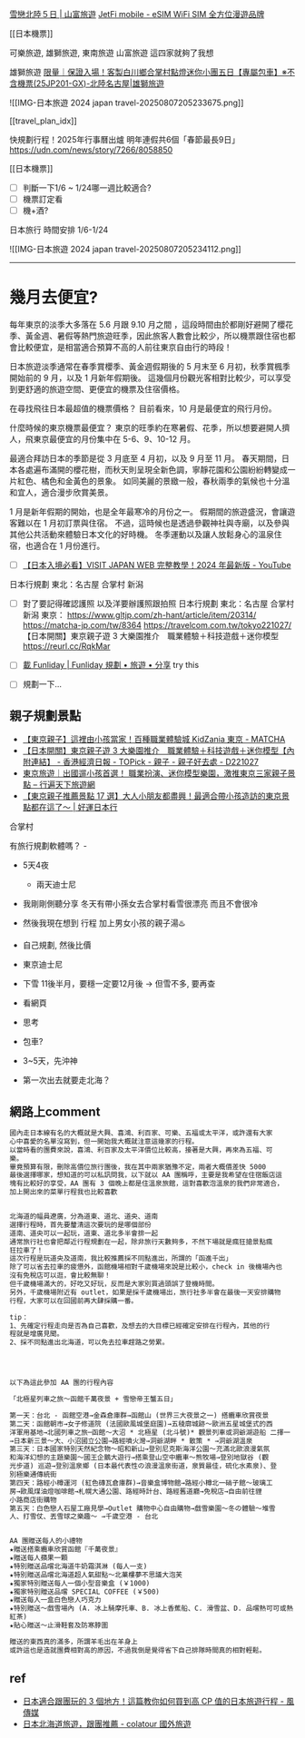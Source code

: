 
[雪戀北陸５日 | 山富旅遊](https://www.travel4u.com.tw/group/product/NGO05250204C/)
[JetFi mobile - eSIM WiFi SIM 全方位漫遊品牌](https://www.jetfimobile.com/crosslandingpage?cid=SANFUFIT2C&&channelId=80)

[[日本機票]]


可樂旅遊, 雄獅旅遊, 東南旅遊 山富旅遊 這四家就夠了我想





雄獅旅遊
[限量｜保證入場！客製白川鄉合掌村點燈迷你小團五日【專屬包車】※不含機票(25JP201-GX)-北陸名古屋|雄獅旅遊](https://travel.liontravel.com/detail?NormGroupID=42128720-1da3-48f2-9c45-8681b4be0e40&GroupID=25JP201-GX&Platform=APP)

![[IMG-日本旅遊 2024 japan travel-20250807205233675.png]]










[[travel_plan_idx]]




快規劃行程！2025年行事曆出爐 明年連假共6個「春節最長9日」
https://udn.com/news/story/7266/8058850

[[日本機票]]




- [ ] 判斷一下1/6 ~ 1/24哪一週比較適合?
- [ ] 機票訂定看
- [ ] 機+酒?

日本旅行 時間安排
1/6-1/24

![[IMG-日本旅遊 2024 japan travel-20250807205234112.png]]


---


# 幾月去便宜?
每年東京的淡季大多落在 5.6 月跟 9.10 月之間 ，這段時間由於都剛好避開了櫻花季、黃金週、暑假等熱門旅遊旺季，因此旅客人數會比較少，所以機票跟住宿也都會比較便宜，是相當適合預算不高的人前往東京自由行的時段！

日本旅遊淡季通常在春季賞櫻季、黃金週假期後的 5 月末至 6 月初，秋季賞楓季開始前的 9 月，以及 1 月新年假期後。 這幾個月份觀光客相對比較少，可以享受到更舒適的旅遊空間、更便宜的機票及住宿價格。

在尋找飛往日本最超值的機票價格？ 目前看來，10 月是最便宜的飛行月份。

什麼時候的東京機票最便宜？ 東京的旺季約在寒暑假、花季，所以想要避開人擠人，飛東京最便宜的月份集中在 5-6、9、10-12 月。

最適合拜訪日本的季節是從 3 月底至 4 月初，以及 9 月至 11 月。 春天期間，日本各處遍布滿開的櫻花樹，而秋天則呈現全新色調，寧靜花園和公園紛紛轉變成一片紅色、橘色和金黃色的景象。 如同美麗的景緻一般，春秋兩季的氣候也十分溫和宜人，適合漫步欣賞美景。


1 月是新年假期的開始，也是全年最寒冷的月份之一。 假期間的旅遊盛況，會讓遊客難以在 1 月初訂票與住宿。 不過，這時候也是透過參觀神社與寺廟，以及參與其他公共活動來體驗日本文化的好時機。 冬季運動以及讓人放鬆身心的溫泉住宿，也適合在 1 月份進行。


- [ ] [【日本入境必看】VISIT JAPAN WEB 完整教學！2024 年最新版 - YouTube](https://www.youtube.com/watch?v=89b227fKTsw)



日本行規劃
東北：名古屋 合掌村 新潟

- [ ] 對了要記得確認護照 以及洋要辦護照跟拍照
日本行規劃
東北：名古屋 合掌村 新潟
東京：
https://www.gltjp.com/zh-hant/article/item/20314/
https://matcha-jp.com/tw/8364
https://travelcom.com.tw/tokyo221027/
【日本開關】東京親子遊 3 大樂園推介　職業體驗＋科技遊戲＋迷你模型
https://reurl.cc/RqkMar







- [ ] [載 Funliday | Funliday 規劃 • 旅遊 • 分享](https://www.funliday.com/download) try this
- [ ] 規劃一下...



## 親子規劃景點
- [【東京親子】這裡由小孩當家！百種職業體驗城 KidZania 東京 - MATCHA](https://matcha-jp.com/tw/8364)
- [【日本開關】東京親子遊 3 大樂園推介　職業體驗＋科技遊戲＋迷你模型【內附連結】 - 香港經濟日報 - TOPick - 親子 - 親子好去處 - D221027](https://topick.hket.com/article/3385259/%E3%80%90%E6%97%A5%E6%9C%AC%E9%96%8B%E9%97%9C%E3%80%91%E6%9D%B1%E4%BA%AC%E8%A6%AA%E5%AD%90%E9%81%8A3%E5%A4%A7%E6%A8%82%E5%9C%92%E6%8E%A8%E4%BB%8B%E3%80%80%E8%81%B7%E6%A5%AD%E9%AB%94%E9%A9%97%EF%BC%8B%E7%A7%91%E6%8A%80%E9%81%8A%E6%88%B2%EF%BC%8B%E8%BF%B7%E4%BD%A0%E6%A8%A1%E5%9E%8B%E3%80%90%E5%85%A7%E9%99%84%E9%80%A3%E7%B5%90%E3%80%91)
- [東京旅遊｜出國遛小孩首選！ 職業扮演、迷你模型樂園，激推東京三家親子景點 – 行遍天下旅遊網](https://travelcom.com.tw/tokyo221027/)
- [【東京親子推薦景點 17 選】大人小朋友都盡興！最適合帶小孩造訪的東京景點都在這了～ | 好運日本行](https://www.gltjp.com/zh-hant/article/item/20314/)




合掌村




有旅行規劃軟體嗎？ -

- 5天4夜
    - 兩天迪士尼
    


- 我剛剛側聽分享 冬天有帶小孫女去合掌村看雪很漂亮 而且不會很冷
- 然後我現在想到 行程 加上男女小孩的親子湯♨️
- 自己規劃, 然後比價
- 東京迪士尼
- 下雪 11後半月，要穩一定要12月後 → 但雪不多, 要再查
- 看網頁
- 思考
- 包車?
- 3~5天，先沖神
- 第一次出去就要走北海？


## 網路上comment
```txt fold title:網友推薦1
國內走日本線有名的大概就是大興、喜鴻、利百家、可樂、五福或太平洋，或許還有大家
心中喜愛的名單沒寫到，但一開始我大概就注意這幾家的行程。
以當時看的團費來說，喜鴻、利百家及太平洋價位比較高，接著是大興，再來為五福、可
樂。
畢竟預算有限，刪除高價位旅行團後，我在其中兩家猶豫不定，兩者大概價差快 5000
最後選擇哪家，想知道的可以私訊問我，以下就以 AA 團稱呼，主要是我希望在住宿飯店這
塊有比較好的享受，AA 團有 3 個晚上都是住溫泉旅館，這對喜歡泡溫泉的我們非常適合，
加上開出來的菜單行程我也比較喜歡


北海道的幅員遼廣，分為道東、道北、道央、道南
選擇行程時，首先要釐清這次要玩的是哪個部份
道南、道央可以一起玩，道東、道北多半會排一起
通常旅行社也會把鄰近行程規劃在一起，除非旅行天數夠多，不然下場就是瘋狂搶景點瘋
狂拉車了！
這次行程是玩道央及道南，我比較推薦採不同點進出，所謂的「函進千出」
除了可以省去拉車的疲憊外，函館機場相對千歲機場來說是比較小，check in 後機場內也
沒有免稅店可以逛，會比較無聊！
但千歲機場滿大的，好吃又好玩，反而是大家別買過頭誤了登機時間。
另外，千歲機場附近有 outlet，如果是採千歲機場出，旅行社多半會在最後一天安排購物
行程，大家可以在回國前再大肆採購一番。

tip：
1、先確定行程走向是否為自己喜歡，及想去的大目標已經確定安排在行程內，其他的行
程就是增廣見聞。
2、採不同點進出北海道，可以免去拉車趕路之勞累。




以下為這此參加 AA 團的行程內容

「北極星列車之旅～函館千萬夜景 + 雪戀帝王蟹五日」

第一天：台北 - 函館空港→金森倉庫群→函館山 (世界三大夜景之一) 搭纜車欣賞夜景
第二天：函館朝市→女子修道院 (法國歐風城堡庭園)→五稜廓城跡～歐洲五星城堡式的西
洋軍用基地→北國列車之旅─函館～大沼 * 北極星 (北斗號)* 觀景列車或洞爺湖遊船 二擇一
→日本新三景～大、小沼國立公園→路經噴火灣→洞爺湖畔 * 散策 * →洞爺湖溫泉
第三天：日本國家特別天然紀念物～昭和新山→登別尼克斯海洋公園～充滿北歐浪漫氣氛
和海洋幻想的主題樂園～國王企鵝大遊行→搭乘登山空中纜車～熊牧場→登別地獄谷 (觀
光步道) 巡遊→登別溫泉鄉 (日本最代表性の浪漫溫泉街道，泉質最佳，硫化水素泉)、登
別極樂通傳統街
第四天：路經小樽運河 (紅色磚瓦倉庫群)→音樂盒博物館→路經小樽北一硝子館～玻璃工
房→歐風煤油燈咖啡館→札幌大通公園、路經時計台、路經舊道廳→免稅店→自由前往貍
小路商店街購物
第五天：白色戀人石屋工廠見學→Outlet 購物中心自由購物→戲雪樂園～冬の體驗～堆雪
人、打雪仗、丟雪球之樂趣～ →千歲空港 - 台北


AA 團贈送每人的小禮物
★贈送搭乘纜車欣賞函館『千萬夜景』
★贈送每人蘋果一顆
★特別贈送品嚐北海道牛奶霜淇淋 (每人一支)
★特別贈送品嚐北海道超人氣甜點～北菓樓夢不思議大泡芙
★獨家特別贈送每人一個小型音樂盒 (￥1000)
★獨家特別贈送品嚐 SPECIAL COFFEE (￥500)
★贈送每人一盒白色戀人巧克力
★特別贈送～戲雪場內 (A. 冰上騎摩托車、B. 冰上香蕉船、C. 滑雪盆、D. 品嚐熱可可或熱
紅茶)
★貼心贈送～止滑鞋套及防寒脖圍

贈送的東西真的滿多，所謂羊毛出在羊身上
或許這也是造就團費相對高的原因，不過我倒是覺得省下自己排隊時間真的相對輕鬆。
```



## ref
- [日本適合跟團玩的 3 個地方！這篇教你如何買到高 CP 值的日本旅遊行程 - 風傳媒](https://www.storm.mg/lifestyle/361275?page=2)
- [日本北海道旅遊，跟團推薦 - colatour 國外旅遊](https://www.colatour.com.tw/C000_Portal/C000_HP01A_Main.aspx?TourArea=A-01&TourDays=3,4,5)